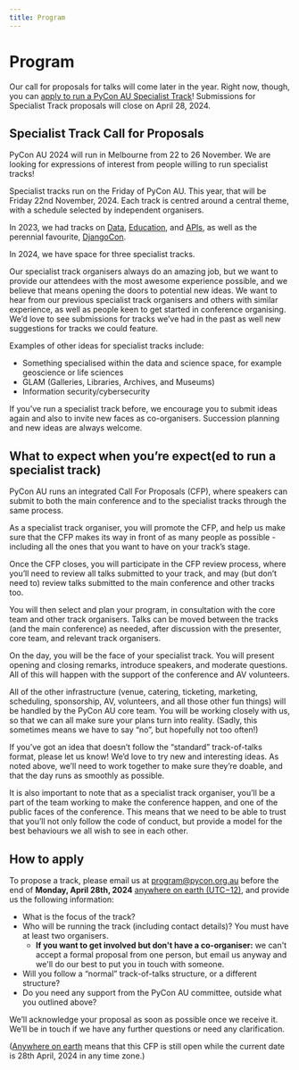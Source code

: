 ```yaml
---
title: Program
---
```


# Program

Our call for proposals for talks will come later in the year. Right now, though, you can [apply to run a PyCon AU Specialist Track](#how-to-apply)! Submissions for Specialist Track proposals will close on April 28, 2024.

## Specialist Track Call for Proposals

PyCon AU 2024 will run in Melbourne from 22 to 26 November. We are looking for expressions of interest from people willing to run specialist tracks!

Specialist tracks run on the Friday of PyCon AU. This year, that will be Friday 22nd November, 2024. Each track is centred around a central theme, with a schedule selected by independent organisers.

In 2023, we had tracks on [Data](https://2023.pycon.org.au/data), [Education](https://2023.pycon.org.au/education), and [APIs](https://2023.pycon.org.au/ocu), as well as the perennial favourite, [DjangoCon](https://2023.pycon.org.au/djangocon).

In 2024, we have space for three specialist tracks.

Our specialist track organisers always do an amazing job, but we want to provide our attendees with the most awesome experience possible, and we believe that means opening the doors to potential new ideas. We want to hear from our previous specialist track organisers and others with similar experience, as well as people keen to get started in conference organising. We’d love to see submissions for tracks we’ve had in the past as well new suggestions for tracks we could feature.

Examples of other ideas for specialist tracks include:

- Something specialised within the data and science space, for example geoscience or life sciences
- GLAM (Galleries, Libraries, Archives, and Museums)
- Information security/cybersecurity

If you’ve run a specialist track before, we encourage you to submit ideas again and also to invite new faces as co-organisers. Succession planning and new ideas are always welcome.

## What to expect when you’re expect(ed to run a specialist track)

PyCon AU runs an integrated Call For Proposals (CFP), where speakers can submit to both the main conference and to the specialist tracks through the same process.

As a specialist track organiser, you will promote the CFP, and help us make sure that the CFP makes its way in front of as many people as possible - including all the ones that you want to have on your track’s stage.

Once the CFP closes, you will participate in the CFP review process, where you’ll need to review all talks submitted to your track, and may (but don’t need to) review talks submitted to the main conference and other tracks too.

You will then select and plan your program, in consultation with the core team and other track organisers. Talks can be moved between the tracks (and the main conference) as needed, after discussion with the presenter, core team, and relevant track organisers.

On the day, you will be the face of your specialist track. You will present opening and closing remarks, introduce speakers, and moderate questions. All of this will happen with the support of the conference and AV volunteers.

All of the other infrastructure (venue, catering, ticketing, marketing, scheduling, sponsorship, AV, volunteers, and all those other fun things) will be handled by the PyCon AU core team. You will be working closely with us, so that we can all make sure your plans turn into reality. (Sadly, this sometimes means we have to say “no”, but hopefully not too often!)

If you’ve got an idea that doesn’t follow the “standard” track-of-talks format, please let us know! We’d love to try new and interesting ideas. As noted above, we’ll need to work together to make sure they’re doable, and that the day runs as smoothly as possible.

It is also important to note that as a specialist track organiser, you’ll be a part of the team working to make the conference happen, and one of the public faces of the conference. This means that we need to be able to trust that you’ll not only follow the code of conduct, but provide a model for the best behaviours we all wish to see in each other.

## How to apply

To propose a track, please email us at [program@pycon.org.au](mailto:program@pycon.org.au) before the end of **Monday, April 28th, 2024** [anywhere on earth (UTC−12)](https://en.wikipedia.org/wiki/Anywhere_on_Earth), and provide us the following information:

- What is the focus of the track?
- Who will be running the track (including contact details)? You must have at least two organisers.
  - **If you want to get involved but don't have a co-organiser:** we can't accept a formal proposal from one person, but email us anyway and we'll do our best to put you in touch with someone.
- Will you follow a “normal” track-of-talks structure, or a different structure?
- Do you need any support from the PyCon AU committee, outside what you outlined above?

We’ll acknowledge your proposal as soon as possible once we receive it. We’ll be in touch if we have any further questions or need any clarification.

([Anywhere on earth](https://en.wikipedia.org/wiki/Anywhere_on_Earth) means that this CFP is still open while the current date is 28th April, 2024 in any time zone.)
